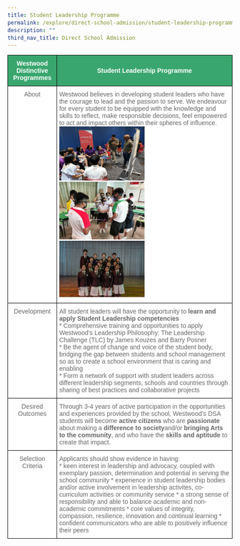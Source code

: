 ```yaml
---
title: Student Leadership Programme
permalink: /explore/direct-school-admission/student-leadership-programme/
description: ""
third_nav_title: Direct School Admission
---
```

<style type="text/css">
.tg  {border-collapse:collapse;border-spacing:0;}
.tg td{border-color:black;border-style:solid;border-width:1px;font-family:Arial, sans-serif;font-size:14px;
  overflow:hidden;padding:10px 5px;word-break:normal;}
.tg th{border-color:black;border-style:solid;border-width:1px;font-family:Arial, sans-serif;font-size:14px;
  font-weight:normal;overflow:hidden;padding:10px 5px;word-break:normal;}
.tg .tg-k0s0{background-color:#3AA66F;color:#FFF;font-weight:bold;text-align:center;vertical-align:middle}
.tg .tg-zqva{background-color:#FFF;color:#666;text-align:center;vertical-align:top}
.tg .tg-cmm0{background-color:#FFF;color:#666;text-align:left;vertical-align:top}
</style>
<table class="tg">
<thead>
  <tr>
    <th class="tg-k0s0"><span style="color:#FFF;background-color:#3AA66F">Westwood Distinctive Programmes</span></th>
    <th class="tg-k0s0"><span style="color:#FFF;background-color:#3AA66F">Student Leadership Programme</span></th>
  </tr>
</thead>
<tbody>
	<tr>
    <td class="tg-zqva">About</td>
    <td class="tg-cmm0">Westwood believes in developing student leaders who have the courage to lead and the passion to serve. We endeavour for every student to be equipped with the knowledge and skills to reflect, make responsible decisions, feel empowered to act and impact others within their spheres of influence. 
<br><img width="50%" src="images/dsaslp1.png"><br><img width="50%" src="images/dsaslp2.png"><br><img width="50%" src="images/dsaslp3.png"></td>
  </tr>
  <tr>
    <td class="tg-zqva">Development</td>
    <td class="tg-cmm0">All student leaders will have the opportunity to <b>learn and apply Student Leadership competencies</b><br>
* Comprehensive training and opportunities to apply Westwood’s Leadership Philosophy: The Leadership Challenge (TLC) by James Kouzes and Barry Posner<br>
* Be the agent of change and voice of the student body, bridging the gap between students and school management so as to create a school environment that is caring and enabling<br>
* Form a network of support with student leaders across different leadership segments, schools and countries through sharing of best practices and collaborative projects</td>
  </tr>
<tr>
    <td class="tg-zqva">Desired Outcomes</td>
    <td class="tg-cmm0">
Through 3-4 years of active participation in the opportunities and experiences provided by the school, Westwood’s DSA students will become <b>active citizens</b> who are <b>passionate</b> about making a <b>difference to society</b>and/or <b>bringing Arts to the community</b>, and who have the <b>skills and aptitude</b> to create that impact.</td></tr>
	 <tr><td class="tg-zqva">Selection Criteria</td>
    <td class="tg-cmm0">Applicants should show evidence in having:<br>
* keen interest in leadership and advocacy, coupled with exemplary passion, determination and potential in serving the school community
* experience in student leadership bodies and/or active involvement in leadership activites, co-curriculum activities or community service
* a strong sense of responsibility and able to balance academic and non-academic commitments
* core values of integrity, compassion, resilience, innovation and continual learning
* confident communicators who are able to positively influence their peers
</td></tr></tbody>
</table>